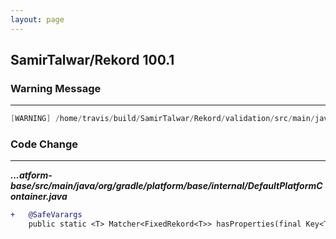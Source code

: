 ```yaml
---
layout: page
---
```

## SamirTalwar/Rekord 100.1

### Warning Message

---------------------

```java
[WARNING] /home/travis/build/SamirTalwar/Rekord/validation/src/main/java/com/noodlesandwich/rekord/validation/RekordMatchers.java:[60,80] Possible heap polution from parameterized vararg type com.noodlesandwich.rekord.keys.Key<T,?>

```

### Code Change

---------------------

***...atform-base/src/main/java/org/gradle/platform/base/internal/DefaultPlatformContainer.java***

```diff
+   @SafeVarargs
    public static <T> Matcher<FixedRekord<T>> hasProperties(final Key<T, ?>... keys) {
```